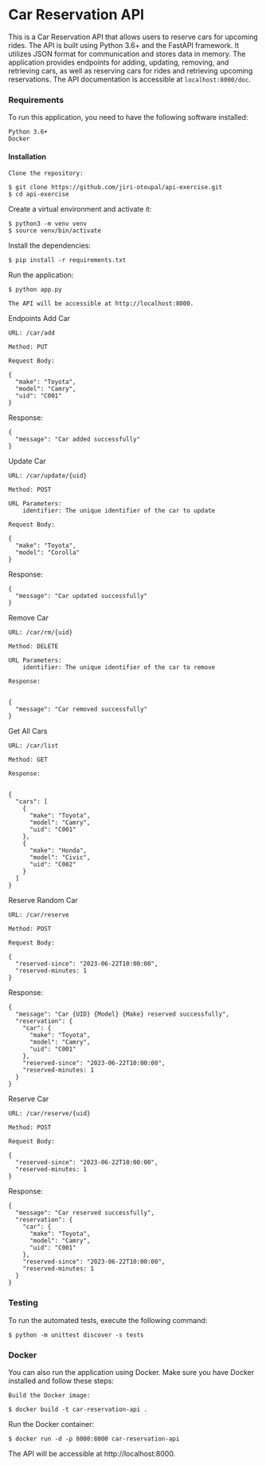 # Car Reservation API

This is a Car Reservation API that allows users to reserve cars for upcoming rides. The API is built using Python 3.6+ and the FastAPI framework. It
utilizes JSON format for communication and stores data in memory. The application provides endpoints for adding, updating, removing, and retrieving
cars, as well as reserving cars for rides and retrieving upcoming reservations. The API documentation is accessible at `localhost:8000/doc`.

### Requirements

To run this application, you need to have the following software installed:

    Python 3.6+
    Docker

#### Installation

    Clone the repository:

`$ git clone https://github.com/jiri-otoupal/api-exercise.git`
\
`$ cd api-exercise`

Create a virtual environment and activate it:

`$ python3 -m venv venv`\
`$ source venv/bin/activate`

Install the dependencies:

`$ pip install -r requirements.txt`

Run the application:

    $ python app.py

    The API will be accessible at http://localhost:8000.

Endpoints
Add Car

    URL: /car/add

    Method: PUT

    Request Body:

    {
      "make": "Toyota",
      "model": "Camry",
      "uid": "C001"
    }

Response:

    {
      "message": "Car added successfully"
    }

Update Car

    URL: /car/update/{uid}

    Method: POST

    URL Parameters:
        identifier: The unique identifier of the car to update

    Request Body:

    {
      "make": "Toyota",
      "model": "Corolla"
    }

Response:

    {
      "message": "Car updated successfully"
    }

Remove Car

    URL: /car/rm/{uid}

    Method: DELETE

    URL Parameters:
        identifier: The unique identifier of the car to remove

    Response:


    {
      "message": "Car removed successfully"
    }

Get All Cars

    URL: /car/list

    Method: GET

    Response:


    {
      "cars": [
        {
          "make": "Toyota",
          "model": "Camry",
          "uid": "C001"
        },
        {
          "make": "Honda",
          "model": "Civic",
          "uid": "C002"
        }
      ]
    }

Reserve Random Car

    URL: /car/reserve

    Method: POST

    Request Body:

    {
      "reserved-since": "2023-06-22T10:00:00",
      "reserved-minutes: 1
    }

Response:

    {
      "message": "Car {UID} {Model} {Make} reserved successfully",
      "reservation": {
        "car": {
          "make": "Toyota",
          "model": "Camry",
          "uid": "C001"
        },
        "reserved-since": "2023-06-22T10:00:00",
        "reserved-minutes: 1
      }
    }

Reserve Car

    URL: /car/reserve/{uid}

    Method: POST

    Request Body:

    {
      "reserved-since": "2023-06-22T10:00:00",
      "reserved-minutes: 1
    }

Response:

    {
      "message": "Car reserved successfully",
      "reservation": {
        "car": {
          "make": "Toyota",
          "model": "Camry",
          "uid": "C001"
        },
        "reserved-since": "2023-06-22T10:00:00",
        "reserved-minutes: 1
      }
    }

### Testing

To run the automated tests, execute the following command:

`$ python -m unittest discover -s tests`

### Docker

You can also run the application using Docker. Make sure you have Docker installed and follow these steps:

    Build the Docker image:

`$ docker build -t car-reservation-api .`

Run the Docker container:

`$ docker run -d -p 8000:8000 car-reservation-api`

The API will be accessible at http://localhost:8000.